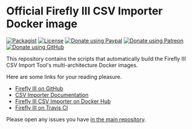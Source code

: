 # Official Firefly III CSV Importer Docker image

[![Packagist](https://img.shields.io/packagist/v/firefly-iii/csv-importer.svg?style=flat-square)](https://packagist.org/packages/firefly-iii/csv-importer) 
[![License](https://img.shields.io/github/license/firefly-iii/csv-importer.svg?style=flat-square])](https://www.gnu.org/licenses/agpl-3.0.html) 
[![Donate using Paypal](https://img.shields.io/badge/donate-PayPal-green?logo=paypal&style=flat-square)](https://www.paypal.com/cgi-bin/webscr?cmd=_s-xclick&hosted_button_id=44UKUT455HUFA) 
[![Donate using Patreon](https://img.shields.io/badge/donate-%40JC5-green?logo=patreon&style=flat-square)](https://www.patreon.com/jc5)
[![Donate using GitHub](https://img.shields.io/badge/donate-GitHub-green?logo=github&style=flat-square)](https://github.com/sponsors/JC5)

This repository contains the scripts that automatically build the Firefly III CSV Import Tool's multi-architecture Docker images.

Here are some links for your reading pleasure.

- [Firefly III on GitHub](https://github.com/firefly-iii/firefly-iii)
- [CSV Importer Documentation](https://firefly-iii.gitbook.io/firefly-iii-csv-importer/)
- [Firefly III CSV Importer on Docker Hub](https://hub.docker.com/r/fireflyiii/csv-importer)
- [Firefly III on Travis CI](https://travis-ci.com/firefly-iii/csv-importer-docker)

Please open any issues you have [in the main repository](https://github.com/firefly-iii/firefly-iii).
